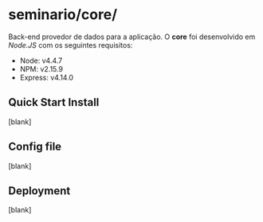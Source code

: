 # seminario/core/
Back-end provedor de dados para a aplicação. O **core** foi desenvolvido em _Node.JS_ com os seguintes requisitos:

* Node: v4.4.7
* NPM: v2.15.9
* Express: v4.14.0

## Quick Start Install
[blank]
## Config file
[blank]
## Deployment
[blank]
